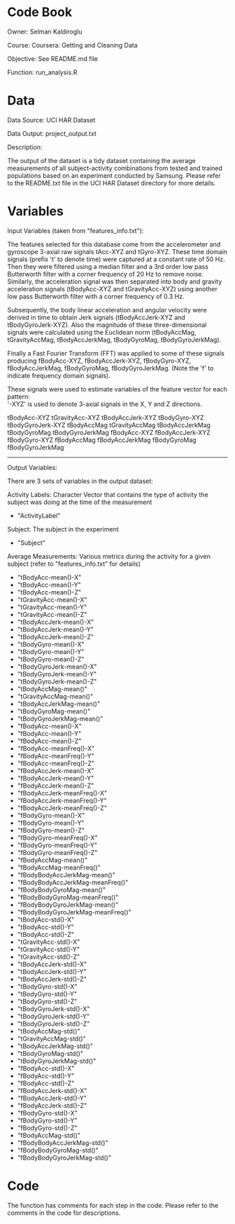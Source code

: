 # Code Book

Owner: Selman Kaldiroglu

Course: Coursera: Getting and Cleaning Data 

Objective: See README.md file

Function: run_analysis.R

# Data
Data Source: UCI HAR Dataset

Data Output: project_output.txt

Description: 

The output of the dataset is a tidy dataset containing the average measurements of all subject-activity combinations from tested and trained populations based on an experiment conducted by Samsung. Please refer to the README.txt file in the UCI HAR Dataset directory for more details. 

# Variables

Input Variables (taken from "features_info.txt"): 

The features selected for this database come from the accelerometer and gyroscope 3-axial raw signals tAcc-XYZ and tGyro-XYZ. These time domain signals (prefix 't' to denote time) were captured at a constant rate of 50 Hz. Then they were filtered using a median filter and a 3rd order low pass Butterworth filter with a corner frequency of 20 Hz to remove noise. Similarly, the acceleration signal was then separated into body and gravity acceleration signals (tBodyAcc-XYZ and tGravityAcc-XYZ) using another low pass Butterworth filter with a corner frequency of 0.3 Hz. 

Subsequently, the body linear acceleration and angular velocity were derived in time to obtain Jerk signals (tBodyAccJerk-XYZ and tBodyGyroJerk-XYZ). Also the magnitude of these three-dimensional signals were calculated using the Euclidean norm (tBodyAccMag, tGravityAccMag, tBodyAccJerkMag, tBodyGyroMag, tBodyGyroJerkMag). 

Finally a Fast Fourier Transform (FFT) was applied to some of these signals producing fBodyAcc-XYZ, fBodyAccJerk-XYZ, fBodyGyro-XYZ, fBodyAccJerkMag, fBodyGyroMag, fBodyGyroJerkMag. (Note the 'f' to indicate frequency domain signals). 

These signals were used to estimate variables of the feature vector for each pattern:  
'-XYZ' is used to denote 3-axial signals in the X, Y and Z directions.

tBodyAcc-XYZ
tGravityAcc-XYZ
tBodyAccJerk-XYZ
tBodyGyro-XYZ
tBodyGyroJerk-XYZ
tBodyAccMag
tGravityAccMag
tBodyAccJerkMag
tBodyGyroMag
tBodyGyroJerkMag
fBodyAcc-XYZ
fBodyAccJerk-XYZ
fBodyGyro-XYZ
fBodyAccMag
fBodyAccJerkMag
fBodyGyroMag
fBodyGyroJerkMag

-----------------

Output Variables: 

There are 3 sets of variables in the output dataset:

Activity Labels: Character Vector that contains the type of activity the subject was doing at the time of the measurement
- "ActivityLabel"

Subject: The subject in the experiment
- "Subject"

Average Measurements: Various metrics during the activity for a given subject (refer to "features_info.txt" for details)
- "tBodyAcc-mean()-X"
- "tBodyAcc-mean()-Y"              
- "tBodyAcc-mean()-Z" 
- "tGravityAcc-mean()-X"           
- "tGravityAcc-mean()-Y"    
- "tGravityAcc-mean()-Z"           
- "tBodyAccJerk-mean()-X"          
- "tBodyAccJerk-mean()-Y"          
- "tBodyAccJerk-mean()-Z"        
- "tBodyGyro-mean()-X"             
- "tBodyGyro-mean()-Y"           
- "tBodyGyro-mean()-Z"             
- "tBodyGyroJerk-mean()-X"      
- "tBodyGyroJerk-mean()-Y"         
- "tBodyGyroJerk-mean()-Z"     
- "tBodyAccMag-mean()"             
- "tGravityAccMag-mean()"      
- "tBodyAccJerkMag-mean()"         
- "tBodyGyroMag-mean()"         
- "tBodyGyroJerkMag-mean()"        
- "fBodyAcc-mean()-X"           
- "fBodyAcc-mean()-Y"              
- "fBodyAcc-mean()-Z"           
- "fBodyAcc-meanFreq()-X"          
- "fBodyAcc-meanFreq()-Y"       
- "fBodyAcc-meanFreq()-Z"          
- "fBodyAccJerk-mean()-X"       
- "fBodyAccJerk-mean()-Y"          
- "fBodyAccJerk-mean()-Z"         
- "fBodyAccJerk-meanFreq()-X"      
- "fBodyAccJerk-meanFreq()-Y"  
- "fBodyAccJerk-meanFreq()-Z"      
- "fBodyGyro-mean()-X"           
- "fBodyGyro-mean()-Y"             
- "fBodyGyro-mean()-Z"           
- "fBodyGyro-meanFreq()-X"         
- "fBodyGyro-meanFreq()-Y"        
- "fBodyGyro-meanFreq()-Z"         
- "fBodyAccMag-mean()"            
- "fBodyAccMag-meanFreq()"         
- "fBodyBodyAccJerkMag-mean()"    
- "fBodyBodyAccJerkMag-meanFreq()" 
- "fBodyBodyGyroMag-mean()"       
- "fBodyBodyGyroMag-meanFreq()"    
- "fBodyBodyGyroJerkMag-mean()"   
- "fBodyBodyGyroJerkMag-meanFreq()"
- "tBodyAcc-std()-X"              
- "tBodyAcc-std()-Y"               
- "tBodyAcc-std()-Z"             
- "tGravityAcc-std()-X"            
- "tGravityAcc-std()-Y"          
- "tGravityAcc-std()-Z"            
- "tBodyAccJerk-std()-X"         
- "tBodyAccJerk-std()-Y"           
- "tBodyAccJerk-std()-Z"         
- "tBodyGyro-std()-X"              
- "tBodyGyro-std()-Y"            
- "tBodyGyro-std()-Z"              
- "tBodyGyroJerk-std()-X"        
- "tBodyGyroJerk-std()-Y"          
- "tBodyGyroJerk-std()-Z"       
- "tBodyAccMag-std()"              
- "tGravityAccMag-std()"         
- "tBodyAccJerkMag-std()"          
- "tBodyGyroMag-std()"           
- "tBodyGyroJerkMag-std()"         
- "fBodyAcc-std()-X"             
- "fBodyAcc-std()-Y"               
- "fBodyAcc-std()-Z"             
- "fBodyAccJerk-std()-X"           
- "fBodyAccJerk-std()-Y"         
- "fBodyAccJerk-std()-Z"           
- "fBodyGyro-std()-X"            
- "fBodyGyro-std()-Y"              
- "fBodyGyro-std()-Z"            
- "fBodyAccMag-std()"              
- "fBodyBodyAccJerkMag-std()"    
- "fBodyBodyGyroMag-std()"         
- "fBodyBodyGyroJerkMag-std()"     

# Code

The function has comments for each step in the code. Please refer to the comments in the code for descriptions.

